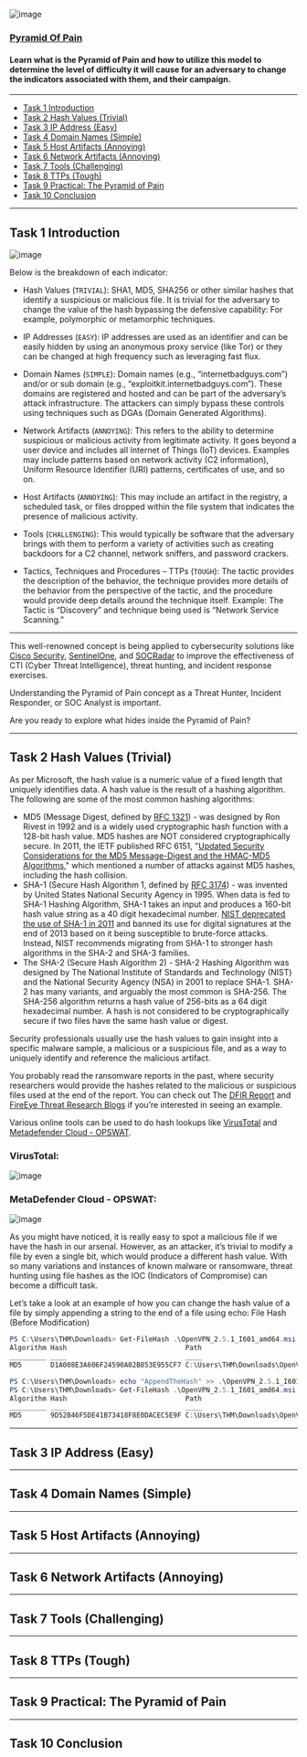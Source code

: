 ![image](https://user-images.githubusercontent.com/51442719/201240460-a3cef579-ac9c-4367-99ed-dfd583e44bde.png)

### [Pyramid Of Pain](https://tryhackme.com/room/pyramidofpainax)
#### Learn what is the Pyramid of Pain and how to utilize this model to determine the level of difficulty it will cause for an adversary to change the indicators associated with them, and their campaign.

---

- [Task 1  Introduction](#)
- [Task 2  Hash Values (Trivial)](#)
- [Task 3  IP Address (Easy)](#)
- [Task 4  Domain Names (Simple)](#)
- [Task 5  Host Artifacts (Annoying)](#)
- [Task 6  Network Artifacts (Annoying)](#)
- [Task 7  Tools (Challenging)](#)
- [Task 8  TTPs (Tough)](#)
- [Task 9  Practical: The Pyramid of Pain](#)
- [Task 10  Conclusion](#)


---

## Task 1  Introduction

![image](https://user-images.githubusercontent.com/51442719/201240599-9d5c736c-0c3f-4850-8113-478054232fbc.png)

Below is the breakdown of each indicator:

- Hash Values (`TRIVIAL`): SHA1, MD5, SHA256 or other similar hashes that identify a suspicious or malicious file. It is trivial for the adversary to change the value of the hash bypassing the defensive capability: For example, polymorphic or metamorphic techniques.

- IP Addresses (`EASY`): IP addresses are used as an identifier and can be easily hidden by using an anonymous proxy service (like Tor) or they can be changed at high frequency such as leveraging fast flux.

- Domain Names (`SIMPLE`): Domain names (e.g., “internetbadguys.com”) and/or or sub domain (e.g., “exploitkit.internetbadguys.com”). These domains are registered and hosted and can be part of the adversary’s attack infrastructure. The attackers can simply bypass these controls using techniques such as DGAs (Domain Generated Algorithms).

- Network Artifacts (`ANNOYING`): This refers to the ability to determine suspicious or malicious activity from legitimate activity. It goes beyond a user device and includes all Internet of Things (IoT) devices. Examples may include patterns based on network activity (C2 information), Uniform Resource Identifier (URI) patterns, certificates of use, and so on.

- Host Artifacts (`ANNOYING`): This may include an artifact in the registry, a scheduled task, or files dropped within the file system that indicates the presence of malicious activity.

- Tools (`CHALLENGING`): This would typically be software that the adversary brings with them to perform a variety of activities such as creating backdoors for a C2 channel, network sniffers, and password crackers.

- Tactics, Techniques and Procedures – TTPs (`TOUGH`): The tactic provides the description of the behavior, the technique provides more details of the behavior from the perspective of the tactic, and the procedure would provide deep details around the technique itself. Example: The Tactic is “Discovery” and technique being used is “Network Service Scanning.”

---

This well-renowned concept is being applied to cybersecurity solutions like [Cisco Security](https://gblogs.cisco.com/ca/2020/08/26/the-canadian-bacon-cisco-security-and-the-pyramid-of-pain/), [SentinelOne](https://www.sentinelone.com/blog/revisiting-the-pyramid-of-pain-leveraging-edr-data-to-improve-cyber-threat-intelligence/), and [SOCRadar](https://socradar.io/re-examining-the-pyramid-of-pain-to-use-cyber-threat-intelligence-more-effectively/) to improve the effectiveness of CTI (Cyber Threat Intelligence), threat hunting, and incident response exercises.

Understanding the Pyramid of Pain concept as a Threat Hunter, Incident Responder, or SOC Analyst is important.

Are you ready to explore what hides inside the Pyramid of Pain? 


---

## Task 2  Hash Values (Trivial)

As per Microsoft, the hash value is a numeric value of a fixed length that uniquely identifies data. A hash value is the result of a hashing algorithm. The following are some of the most common hashing algorithms: 

- MD5 (Message Digest, defined by [RFC 1321](https://www.ietf.org/rfc/rfc1321.txt)) - was designed by Ron Rivest in 1992 and is a widely used cryptographic hash function with a 128-bit hash value. MD5 hashes are NOT considered cryptographically secure. In 2011, the IETF published RFC 6151, "[Updated Security Considerations for the MD5 Message-Digest and the HMAC-MD5 Algorithms](https://datatracker.ietf.org/doc/html/rfc6151)," which mentioned a number of attacks against MD5 hashes, including the hash collision.
- SHA-1 (Secure Hash Algorithm 1, defined by [RFC 3174](https://tools.ietf.org/html/rfc3174)) - was invented by United States National Security Agency in 1995. When data is fed to SHA-1 Hashing Algorithm, SHA-1 takes an input and produces a 160-bit hash value string as a 40 digit hexadecimal number. [NIST deprecated the use of SHA-1 in 2011](https://csrc.nist.gov/news/2017/research-results-on-sha-1-collisions) and banned its use for digital signatures at the end of 2013 based on it being susceptible to brute-force attacks. Instead, NIST recommends migrating from SHA-1 to stronger hash algorithms in the SHA-2 and SHA-3 families.
- The SHA-2 (Secure Hash Algorithm 2) - SHA-2 Hashing Algorithm was designed by The National Institute of Standards and Technology (NIST) and the National Security Agency (NSA) in 2001 to replace SHA-1. SHA-2 has many variants, and arguably the most common is SHA-256. The SHA-256 algorithm returns a hash value of 256-bits as a 64 digit hexadecimal number.
A hash is not considered to be cryptographically secure if two files have the same hash value or digest.

Security professionals usually use the hash values to gain insight into a specific malware sample, a malicious or a suspicious file, and as a way to uniquely identify and reference the malicious artifact.

You probably read the ransomware reports in the past, where security researchers would provide the hashes related to the malicious or suspicious files used at the end of the report. You can check out The [DFIR Report](https://thedfirreport.com/) and [FireEye Threat Research Blogs](https://www.fireeye.com/blog/threat-research.html) if you’re interested in seeing an example.

Various online tools can be used to do hash lookups like [VirusTotal](https://www.virustotal.com/gui/) and [Metadefender Cloud - OPSWAT](https://metadefender.opswat.com/?lang=en).

### VirusTotal:

![image](https://user-images.githubusercontent.com/51442719/201246775-d2e995c3-9dbf-43f1-9bf9-3f87587d9d22.png)

### MetaDefender Cloud - OPSWAT:

![image](https://user-images.githubusercontent.com/51442719/201246803-886262a1-d02f-405e-9dce-a1ca2866c808.png)

As you might have noticed, it is really easy to spot a malicious file if we have the hash in our arsenal.  However, as an attacker, it’s trivial to modify a file by even a single bit, which would produce a different hash value. With so many variations and instances of known malware or ransomware, threat hunting using file hashes as the IOC (Indicators of Compromise) can become a difficult task.

Let’s take a look at an example of how you can change the hash value of a file by simply appending a string to the end of a file using echo: File Hash (Before Modification)

```powershell
PS C:\Users\THM\Downloads> Get-FileHash .\OpenVPN_2.5.1_I601_amd64.msi -Algorithm MD5
Algorithm Hash                             Path                                                 
_________ ____                             ____                                                 
MD5       D1A008E3A606F24590A02B853E955CF7 C:\Users\THM\Downloads\OpenVPN_2.5.1_I601_amd64.msi
```

```powershell
PS C:\Users\THM\Downloads> echo "AppendTheHash" >> .\OpenVPN_2.5.1_I601_amd64.msi
PS C:\Users\THM\Downloads> Get-FileHash .\OpenVPN_2.5.1_I601_amd64.msi -Algorithm MD5
Algorithm Hash                             Path                                                 
_________ ____                             ____                                                 
MD5       9D52B46F5DE41B73418F8E0DACEC5E9F C:\Users\THM\Downloads\OpenVPN_2.5.1_I601_amd64.msi
```




---

## Task 3  IP Address (Easy)

---

## Task 4  Domain Names (Simple)

---

## Task 5  Host Artifacts (Annoying)

---

## Task 6  Network Artifacts (Annoying)

---

## Task 7  Tools (Challenging)

---

## Task 8  TTPs (Tough)

---

## Task 9  Practical: The Pyramid of Pain

---

## Task 10  Conclusion
